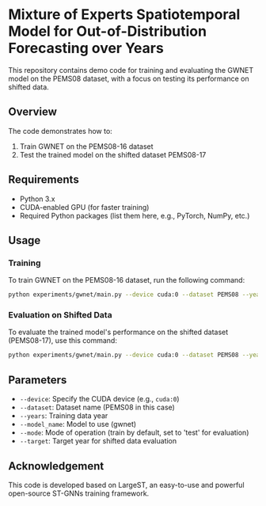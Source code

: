 # Mixture of Experts Spatiotemporal Model for Out-of-Distribution Forecasting over Years

This repository contains demo code for training and evaluating the GWNET model on the PEMS08 dataset, with a focus on testing its performance on shifted data.

## Overview

The code demonstrates how to:
1. Train GWNET on the PEMS08-16 dataset
2. Test the trained model on the shifted dataset PEMS08-17

## Requirements

- Python 3.x
- CUDA-enabled GPU (for faster training)
- Required Python packages (list them here, e.g., PyTorch, NumPy, etc.)

## Usage

### Training

To train GWNET on the PEMS08-16 dataset, run the following command:

```bash
python experiments/gwnet/main.py --device cuda:0 --dataset PEMS08 --years 2016 --model_name gwnet
```

### Evaluation on Shifted Data

To evaluate the trained model's performance on the shifted dataset (PEMS08-17), use this command:

```bash
python experiments/gwnet/main.py --device cuda:0 --dataset PEMS08 --years 2016 --model_name gwnet --mode test --target 2017
```

## Parameters

- `--device`: Specify the CUDA device (e.g., `cuda:0`)
- `--dataset`: Dataset name (PEMS08 in this case)
- `--years`: Training data year
- `--model_name`: Model to use (gwnet)
- `--mode`: Mode of operation (train by default, set to 'test' for evaluation)
- `--target`: Target year for shifted data evaluation

## Acknowledgement

This code is developed based on LargeST, an easy-to-use and powerful open-source ST-GNNs training framework.



